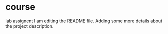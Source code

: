 # course
lab assignent
I am editing the README file. Adding some more details about the project description.
